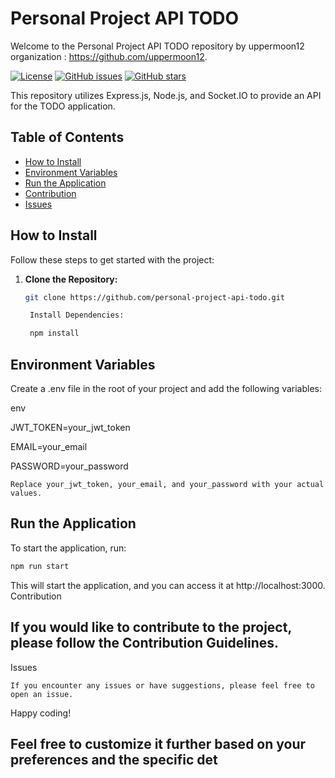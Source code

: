 # Personal Project API TODO

Welcome to the Personal Project API TODO repository by uppermoon12 organization : https://github.com/uppermoon12.

[![License](https://img.shields.io/badge/license-MIT-blue.svg)](LICENSE)
[![GitHub issues](https://img.shields.io/github/issues/ryturN/personal-project-api-todo)](https://github.com/ryturN/personal-project-api-todo/issues)
[![GitHub stars](https://img.shields.io/github/stars/ryturN/personal-project-api-todo)](https://github.com/ryturN/personal-project-api-todo/stargazers)

This repository utilizes Express.js, Node.js, and Socket.IO to provide an API for the TODO application.

## Table of Contents

- [How to Install](#how-to-install)
- [Environment Variables](#environment-variables)
- [Run the Application](#run-the-application)
- [Contribution](#contribution)
- [Issues](#issues)

## How to Install

Follow these steps to get started with the project:

1. **Clone the Repository:**
   ```bash
   git clone https://github.com/personal-project-api-todo.git

    Install Dependencies:

    npm install
   

## Environment Variables

Create a .env file in the root of your project and add the following variables:

env

<p>JWT_TOKEN=your_jwt_token<br></p>
<p>EMAIL=your_email<br></p>
<p>PASSWORD=your_password<br></p>

```Replace your_jwt_token, your_email, and your_password with your actual values.```

## Run the Application
<p>To start the application, run:</p>

```bash
npm run start
```

This will start the application, and you can access it at http://localhost:3000.
Contribution<br>

## If you would like to contribute to the project, please follow the Contribution Guidelines.
Issues

```If you encounter any issues or have suggestions, please feel free to open an issue.```

Happy coding!


## Feel free to customize it further based on your preferences and the specific det<br>
   


